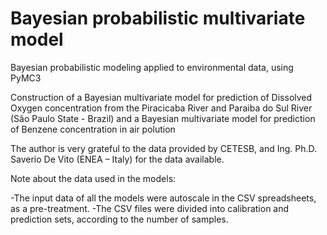 # Bayesian probabilistic multivariate model
Bayesian probabilistic modeling applied to environmental data, using PyMC3

Construction of a Bayesian multivariate model for prediction of Dissolved Oxygen concentration from the Piracicaba River and Paraiba do Sul River (São Paulo State - Brazil) and a Bayesian multivariate model for prediction of Benzene concentration in air polution

The author is very grateful to the data provided by CETESB, and Ing. Ph.D. Saverio De Vito (ENEA – Italy) for the data available.


Note about the data used in the models:

-The input data of all the models were autoscale in the CSV spreadsheets, as a pre-treatment.
-The CSV files were divided into calibration and prediction sets, according to the number of samples.
